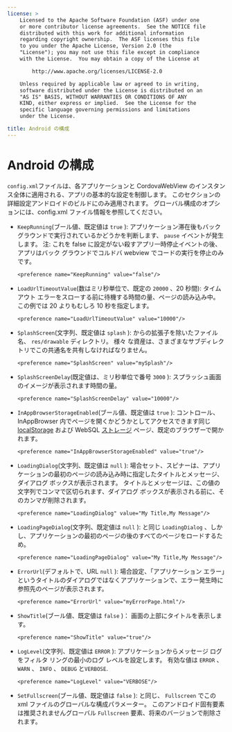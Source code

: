 ```yaml
---
license: >
    Licensed to the Apache Software Foundation (ASF) under one
    or more contributor license agreements.  See the NOTICE file
    distributed with this work for additional information
    regarding copyright ownership.  The ASF licenses this file
    to you under the Apache License, Version 2.0 (the
    "License"); you may not use this file except in compliance
    with the License.  You may obtain a copy of the License at

        http://www.apache.org/licenses/LICENSE-2.0

    Unless required by applicable law or agreed to in writing,
    software distributed under the License is distributed on an
    "AS IS" BASIS, WITHOUT WARRANTIES OR CONDITIONS OF ANY
    KIND, either express or implied.  See the License for the
    specific language governing permissions and limitations
    under the License.

title: Android の構成
---
```


# Android の構成

`config.xml`ファイルは、各アプリケーションと CordovaWebView のインスタンス全体に適用される、アプリの基本的な設定を制御します。 このセクションの詳細設定アンドロイドのビルドにのみ適用されます。 グローバル構成のオプションには、config.xml ファイル情報を参照してください。

*   `KeepRunning`(ブール値、既定値は `true` ): アプリケーション滞在後もバック グラウンドで実行されているかどうかを判断します、 `pause` イベントが発生します。 注: これを false に設定がない殺すアプリ一時停止イベントの後、アプリはバック グラウンドでコルドバ webview でコードの実行を停止のみです。
    
        <preference name="KeepRunning" value="false"/>
        

*   `LoadUrlTimeoutValue`(数はミリ秒単位で、既定の `20000` 、20 秒間): タイムアウト エラーをスローする前に待機する時間の量、ページの読み込み中。 この例では 20 よりもむしろ 10 秒を指定します。
    
        <preference name="LoadUrlTimeoutValue" value="10000"/>
        

*   `SplashScreen`(文字列、既定値は `splash` ): からの拡張子を除いたファイル名、 `res/drawable` ディレクトリ。 様々 な資産は、さまざまなサブディレクトリでこの共通名を共有しなければなりません。
    
        <preference name="SplashScreen" value="mySplash"/>
        

*   `SplashScreenDelay`(既定値は、ミリ秒単位で番号 `3000` ): スプラッシュ画面のイメージが表示されます時間の量。
    
        <preference name="SplashScreenDelay" value="10000"/>
        

*   `InAppBrowserStorageEnabled`(ブール値、既定値は `true` ): コントロール、InAppBrowser 内でページを開くかどうかとしてアクセスできます同じ [localStorage](../../../cordova/storage/localstorage/localstorage.html) および WebSQL [ストレージ](../../../cordova/storage/storage.html) ページ、既定のブラウザーで開かれます。
    
        <preference name="InAppBrowserStorageEnabled" value="true"/>
        

*   `LoadingDialog`(文字列、既定値は `null` ): 場合セット、スピナーは、アプリケーションの最初のページの読み込み時に指定したタイトルとメッセージ、ダイアログ ボックスが表示されます。 タイトルとメッセージは、この値の文字列でコンマで区切られます、ダイアログ ボックスが表示される前に、そのカンマが削除されます。
    
        <preference name="LoadingDialog" value="My Title,My Message"/>
        

*   `LoadingPageDialog`(文字列、既定値は `null` ): と同じ `LoadingDialog` 、しかし、アプリケーションの最初のページの後のすべてのページをロードするため。
    
        <preference name="LoadingPageDialog" value="My Title,My Message"/>
        

*   `ErrorUrl`(デフォルトで、URL `null` ): 場合設定、「アプリケーション エラー」というタイトルのダイアログではなくアプリケーションで、エラー発生時に参照先のページが表示されます。
    
        <preference name="ErrorUrl" value="myErrorPage.html"/>
        

*   `ShowTitle`(ブール値、既定値は `false` )： 画面の上部にタイトルを表示します。
    
        <preference name="ShowTitle" value="true"/>
        

*   `LogLevel`(文字列、既定値は `ERROR` ): アプリケーションからメッセージ ログをフィルタ リングの最小のログ レベルを設定します。 有効な値は `ERROR` 、 `WARN` 、 `INFO` 、 `DEBUG` と`VERBOSE`.
    
        <preference name="LogLevel" value="VERBOSE"/>
        

*   `SetFullscreen`(ブール値、既定値は `false` ): と同じ、 `Fullscreen` でこの xml ファイルのグローバルな構成パラメーター。 このアンドロイド固有要素は推奨されませんグローバル `Fullscreen` 要素、将来のバージョンで削除されます。